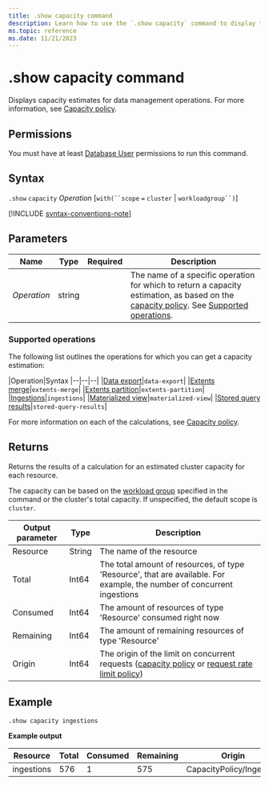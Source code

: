 ```yaml
---
title: .show capacity command
description: Learn how to use the `.show capacity` command to display the capacity policy.
ms.topic: reference
ms.date: 11/21/2023
---
```

# .show capacity command

Displays capacity estimates for data management operations. For more information, see [Capacity policy](capacitypolicy.md).

## Permissions

You must have at least [Database User](access-control/role-based-access-control.md) permissions to run this command.

## Syntax

`.show` `capacity` *Operation* [`with(``scope` `=` `cluster` | `workloadgroup``)`]

[!INCLUDE [syntax-conventions-note](../../includes/syntax-conventions-note.md)]

## Parameters

|Name|Type|Required|Description|
|--|--|--|--|
|*Operation*|string||The name of a specific operation for which to return a capacity estimation, as based on the [capacity policy](../management/capacitypolicy.md). See [Supported operations](#supported-operations).|

### Supported operations

The following list outlines the operations for which you can get a capacity estimation:

|Operation|Syntax
|--|--|--|
|[Data export](../management/data-export/index.md)|`data-export`|
|[Extents merge](../management/mergepolicy.md)|`extents-merge`|
|[Extents partition](../management/partitioningpolicy.md)|`extents-partition`|
|[Ingestions](../../ingest-data-overview.md)|`ingestions`|
|[Materialized view](../management/materialized-views/materialized-view-overview.md)|`materialized-view`|
|[Stored query results](../management/stored-query-results.md)|`stored-query-results`|

For more information on each of the calculations, see [Capacity policy](../management/capacitypolicy.md).

## Returns

Returns the results of a calculation for an estimated cluster capacity for each resource.

The capacity can be based on the [workload group](workload-groups.md) specified in the command or the cluster's total capacity. If unspecified, the default scope is `cluster`.

|Output parameter |Type |Description|
|---|---|---|
|Resource |String |The name of the resource|
|Total |Int64 |The total amount of resources, of type 'Resource', that are available. For example, the number of concurrent ingestions|
|Consumed |Int64 |The amount of resources of type 'Resource' consumed right now|
|Remaining |Int64 |The amount of remaining resources of type 'Resource'|
|Origin |Int64 |The origin of the limit on concurrent requests ([capacity policy](capacitypolicy.md) or [request rate limit policy](request-rate-limit-policy.md))|

## Example

```kusto
.show capacity ingestions
```

**Example output**

|Resource |Total |Consumed |Remaining|Origin|
|---|---|---|---|---|
|ingestions |576 |1 |575|CapacityPolicy/Ingestion|
